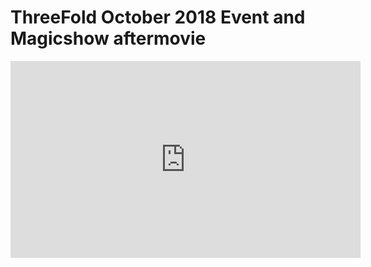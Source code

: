 # ThreeFold October 2018 Event and Magicshow aftermovie

<iframe width="560" height="315" src="https://www.youtube.com/embed/E8F9DV5Kl0k" frameborder="0" allow="autoplay;"  allowfullscreen></iframe>